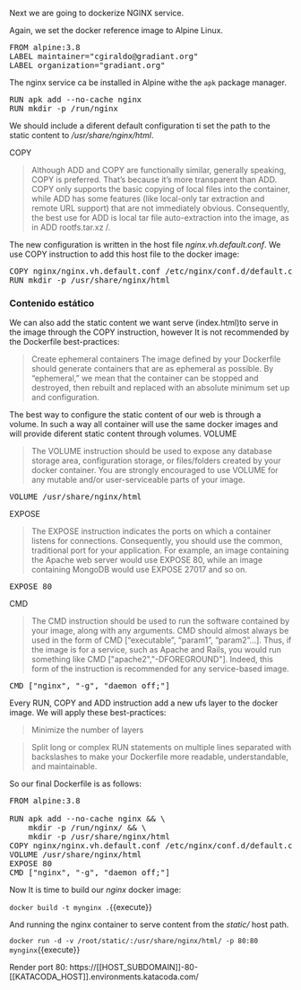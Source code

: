 Next we are going to dockerize NGINX service.  

Again, we set the docker reference image to Alpine Linux.

<pre class="file" data-filename="Dockerfile" data-target="replace">FROM alpine:3.8
LABEL maintainer="cgiraldo@gradiant.org"
LABEL organization="gradiant.org"
</pre>

The nginx service ca be installed in Alpine withe the `apk` package manager.

<pre class="file" data-filename="Dockerfile" data-target="append">
RUN apk add --no-cache nginx 
RUN mkdir -p /run/nginx </pre>

We should include a diferent default configuration ti set the path to the static content to _/usr/share/nginx/html_.

COPY
> Although ADD and COPY are functionally similar, generally speaking, COPY is preferred. That’s because it’s more 
transparent than ADD. COPY only supports the basic copying of local files into the container, while ADD has some 
features (like local-only tar extraction and remote URL support) that are not immediately obvious. Consequently, 
the best use for ADD is local tar file auto-extraction into the image, as in ADD rootfs.tar.xz /.

The new configuration is written in the host file _nginx.vh.default.conf_. We use COPY instruction to add this host file
to the docker image:

<pre class="file" data-filename="Dockerfile" data-target="append">
COPY nginx/nginx.vh.default.conf /etc/nginx/conf.d/default.conf
RUN mkdir -p /usr/share/nginx/html</pre>


### Contenido estático 
We can also add the static content we want serve (index.html)to serve in the image through the COPY instruction,
however It is not recommended by the Dockerfile best-practices:

>Create ephemeral containers
The image defined by your Dockerfile should generate containers that are as ephemeral as possible. By “ephemeral,” 
we mean that the container can be stopped and destroyed, then rebuilt and replaced with an absolute minimum set up 
and configuration.

The best way to configure the static content of our web is through a volume. In such a way all container will use the 
same docker images and will provide diferent static content through volumes.
VOLUME
>The VOLUME instruction should be used to expose any database storage area, configuration storage, or files/folders 
created by your docker container. You are strongly encouraged to use VOLUME for any mutable and/or user-serviceable 
parts of your image.

<pre class="file" data-filename="Dockerfile" data-target="append">
VOLUME /usr/share/nginx/html</pre>

EXPOSE

>The EXPOSE instruction indicates the ports on which a container listens for connections. Consequently, you should 
use the common, traditional port for your application. For example, an image containing the Apache web server would 
use EXPOSE 80, while an image containing MongoDB would use EXPOSE 27017 and so on.

<pre class="file" data-filename="Dockerfile" data-target="append">
EXPOSE 80</pre>

CMD
>The CMD instruction should be used to run the software contained by your image, along with any arguments. CMD should 
almost always be used in the form of CMD [“executable”, “param1”, “param2”…]. Thus, if the image is for a service,
 such as Apache and Rails, you would run something like CMD ["apache2","-DFOREGROUND"]. Indeed, this form of the 
 instruction is recommended for any service-based image.


<pre class="file" data-filename="Dockerfile" data-target="append">
CMD ["nginx", "-g", "daemon off;"]
</pre>

Every RUN, COPY and ADD instruction add a new ufs layer to the docker image. 
We will apply these best-practices:

>Minimize the number of layers

>Split long or complex RUN statements on multiple lines separated with backslashes to make your Dockerfile more
 readable, understandable, and maintainable.

So our final Dockerfile is as follows:

<pre class="file" data-filename="Dockerfile" data-target="replace">
FROM alpine:3.8

RUN apk add --no-cache nginx && \
    mkdir -p /run/nginx/ && \
    mkdir -p /usr/share/nginx/html
COPY nginx/nginx.vh.default.conf /etc/nginx/conf.d/default.conf
VOLUME /usr/share/nginx/html
EXPOSE 80
CMD ["nginx", "-g", "daemon off;"]
</pre>

Now It is time to build our _nginx_ docker image:

`docker build -t mynginx .`{{execute}}

And running the nginx container to serve content from the _static/_ host path.

`docker run -d -v /root/static/:/usr/share/nginx/html/ -p 80:80 mynginx`{{execute}}

Render port 80: https://[[HOST_SUBDOMAIN]]-80-[[KATACODA_HOST]].environments.katacoda.com/

